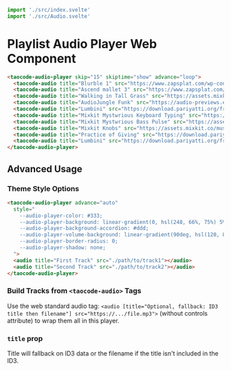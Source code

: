 ```js script
import './src/index.svelte'
import './src/Audio.svelte'
```

# Playlist Audio Player Web Component

```html preview-story
<taocode-audio-player skip="15" skiptime="show" advance="loop">
  <taocode-audio title="Blurble 1" src="https://www.zapsplat.com/wp-content/uploads/2015/sound-effects-46416/zapsplat_cartoon_bubble_001_46810.mp3"></taocode-audio>
  <taocode-audio title="Ascend mallet 3" src="https://www.zapsplat.com/wp-content/uploads/2015/sound-effects-84577/zapsplat_cartoon_fast_climb_ascend_soft_synth_mallets_003_92028.mp3"></taocode-audio>
  <taocode-audio title="Walking in Tall Grass" src="https://assets.mixkit.co/sfx/preview/mixkit-footsteps-on-tall-grass-532.mp3"></taocode-audio>
  <taocode-audio title="AudioJungle Funk" src="https://audio-previews.elements.envatousercontent.com/files/285771709/preview.mp3?response-content-disposition=attachment%3B+filename%3D%22J6UNLJF-funk.mp3%22"></taocode-audio>
  <taocode-audio title="Lumbini" src="https://download.pariyatti.org/free/_moIbLs95/along_the_path_audio/streaming/Lumbini.mp3"></taocode-audio>
  <taocode-audio title="Mixkit Mystwrious Keyboard Typing" src="https://assets.mixkit.co/sfx/preview/mixkit-keyboard-typing-1386.mp3"></taocode-audio> 
  <taocode-audio title="Mixkit Mystwrious Bass Pulse" src="https://assets.mixkit.co/sfx/preview/mixkit-mystwrious-bass-pulse-2298.mp3"></taocode-audio>
  <taocode-audio title="Mixkit Knobs" src="https://assets.mixkit.co/music/preview/mixkit-knobs-636.mp3"></taocode-audio>
  <taocode-audio title="Practice of Giving" src="https://download.pariyatti.org/free/_moIbLs95/Dana_The_Practice_of_Giving_single.mp3"></taocode-audio>
  <taocode-audio title="Lumbini" src="https://download.pariyatti.org/free/_moIbLs95/along_the_path_audio/streaming/Lumbini.mp3"></taocode-audio>
</taocode-audio-player>
```

## Advanced Usage

### Theme Style Options

```html
<taocode-audio-player advance="auto"
  style="
    --audio-player-color: #333;
    --audio-player-background: linear-gradient(0, hsl(248, 66%, 75%) 5%, hsl(246, 65%, 80%) 33%, hsl(255, 65%, 70%) 66%, hsl(250, 70%, 65%) 95%);
    --audio-player-background-accordion: #ddd;
    --audio-player-volume-background: linear-gradient(90deg, hsl(120, 86%, 30%) 10%, hsl(60, 95%, 40%) 50%, hsl(30, 95%, 70%) 80%, hsl(8, 86%, 50%) 99%);
    --audio-player-border-radius: 0;
    --audio-player-shadow: none;
  ">
  <audio title="First Track" src="./path/to/track1"></audio>
  <audio title="Second Track" src="./path/to/track2"></audio>
</taocode-audio-player>
```

### Build Tracks from `<taocode-audio>` Tags

Use the web standard audio tag: `<audio [title="Optional, fallback: ID3 title then filename"] src="https://.../file.mp3">` (without controls attribute) to wrap them all in this player.

### `title` prop

Title will fallback on ID3 data or the filename if the title isn't included in the ID3.
